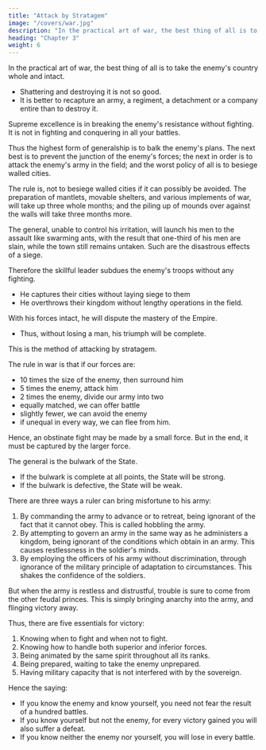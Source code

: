 ```yaml
---
title: "Attack by Stratagem"
image: "/covers/war.jpg"
description: "In the practical art of war, the best thing of all is to take the enemy's country whole and intact"
heading: "Chapter 3"
weight: 6
---
```





In the practical art of war, the best thing of all is to take the enemy's country whole and intact. 
- Shattering and destroying it is not so good.
- It is better to recapture an army, a regiment, a detachment or a company entire than to destroy it.

Supreme excellence is in breaking the enemy's resistance without fighting. It is not in fighting and conquering in all your battles. 

Thus the highest form of generalship is to balk the enemy's plans. The next best is to prevent the junction of the enemy's forces; the next in order is to attack the enemy's army in the field; and the worst policy of all is to besiege walled cities.

The rule is, not to besiege walled cities if it can possibly be avoided. The preparation of mantlets, movable shelters, and various implements of war, will take up three whole months; and the piling up of mounds over against the walls will take three months more.

The general, unable to control his irritation, will launch his men to the assault like swarming ants, with the result that one-third of his men are slain, while the town still remains untaken. Such are the disastrous effects of a siege.

Therefore the skillful leader subdues the enemy's troops without any fighting. 
- He captures their cities without laying siege to them
- He overthrows their kingdom without lengthy operations in the field.

With his forces intact, he will dispute the mastery of the Empire. 
- Thus, without losing a man, his triumph will be complete. 

This is the method of attacking by stratagem.

The rule in war is that if our forces are:
- 10 times the size of the enemy, then surround him
- 5 times the enemy, attack him
- 2 times the enemy, divide our army into two
- equally matched, we can offer battle
- slightly fewer, we can avoid the enemy
- if unequal in every way, we can flee from him.

Hence, an obstinate fight may be made by a small force. But in the end, it must be captured by the larger force.

The general is the bulwark of the State. 
- If the bulwark is complete at all points, the State will be strong.
- If the bulwark is defective, the State will be weak.

There are three ways a ruler can bring misfortune to his army:

1. By commanding the army to advance or to retreat, being ignorant of the fact that it cannot obey. This is called hobbling the army.
2. By attempting to govern an army in the same way as he administers a kingdom, being ignorant of the conditions which obtain in an army. This causes restlessness in the soldier's minds.
3. By employing the officers of his army without discrimination, through ignorance of the military principle of adaptation to circumstances. This shakes the confidence of the soldiers.

But when the army is restless and distrustful, trouble is sure to come from the other feudal princes. This is simply bringing anarchy into the army, and flinging victory away.

Thus, there are five essentials for victory:


1. Knowing when to fight and when not to fight.
2. Knowing how to handle both superior and inferior forces.
3. Being animated by the same spirit throughout all its ranks. 
4. Being prepared, waiting to take the enemy unprepared.
5. Having military capacity that is not interfered with by the sovereign.

Hence the saying:

- If you know the enemy and know yourself, you need not fear the result of a hundred battles.
- If you know yourself but not the enemy, for every victory gained you will also suffer a defeat. 
- If you know neither the enemy nor yourself, you will lose in every battle.
